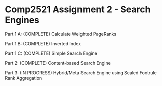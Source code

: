 # Comp2521 Assignment 2 - Search Engines

Part 1 A: (COMPLETE)
Calculate Weighted PageRanks

Part 1 B: (COMPLETE)
Inverted Index

Part 1 C: (COMPLETE)
Simple Search Engine

Part 2: (COMPLETE)
Content-based Search Engine

Part 3: (IN PROGRESS)
Hybrid/Meta Search Engine using Scaled Footrule Rank Aggregation 




